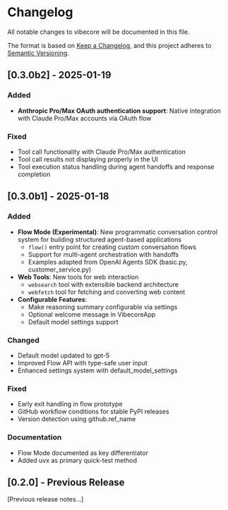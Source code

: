 # Changelog

All notable changes to vibecore will be documented in this file.

The format is based on [Keep a Changelog](https://keepachangelog.com/en/1.1.0/),
and this project adheres to [Semantic Versioning](https://semver.org/spec/v2.0.0.html).

## [0.3.0b2] - 2025-01-19

### Added
- **Anthropic Pro/Max OAuth authentication support**: Native integration with Claude Pro/Max accounts via OAuth flow

### Fixed
- Tool call functionality with Claude Pro/Max authentication
- Tool call results not displaying properly in the UI
- Tool execution status handling during agent handoffs and response completion

## [0.3.0b1] - 2025-01-18

### Added
- **Flow Mode (Experimental)**: New programmatic conversation control system for building structured agent-based applications
  - `flow()` entry point for creating custom conversation flows
  - Support for multi-agent orchestration with handoffs
  - Examples adapted from OpenAI Agents SDK (basic.py, customer_service.py)
- **Web Tools**: New tools for web interaction
  - `websearch` tool with extensible backend architecture
  - `webfetch` tool for fetching and converting web content
- **Configurable Features**:
  - Make reasoning summary configurable via settings
  - Optional welcome message in VibecoreApp
  - Default model settings support

### Changed
- Default model updated to gpt-5
- Improved Flow API with type-safe user input
- Enhanced settings system with default_model_settings

### Fixed
- Early exit handling in flow prototype
- GitHub workflow conditions for stable PyPI releases
- Version detection using github.ref_name

### Documentation
- Flow Mode documented as key differentiator
- Added uvx as primary quick-test method

## [0.2.0] - Previous Release

[Previous release notes...]